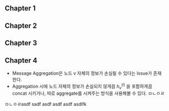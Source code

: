 ## Chapter 1

## Chapter 2

## Chapter 3

## Chapter 4
- Message Aggregation은 노드 v 자체의 정보가 손실될 수 있다는 Issue가 존재한다. 
- Aggregation 시에 노드 자체의 정보가 손실되지 않게끔 $h_v^{(l)}$ 을 포함하게끔 concat 시키거나, 따로 aggregate를 시켜주는 방식을 사용해볼 수 있다. 
ㅁㄴㅇㄹ


ㅁㄴㅇㄹasdf
sadf
asdf
asdf
asdf
asdlfk
